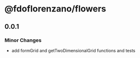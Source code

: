 # @fdoflorenzano/flowers

## 0.0.1

### Minor Changes

- add formGrid and getTwoDimensionalGrid functions and tests
